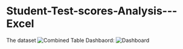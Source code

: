 # Student-Test-scores-Analysis---Excel
The dataset
![Combined Table](https://github.com/HajiraHaja/Student-Test-scores-Analysis---Excel/assets/166501265/fc3cc3e4-6416-433b-9217-2c8725a93596)
Dashbaord:
![Dashboard](https://github.com/HajiraHaja/Student-Test-scores-Analysis---Excel/assets/166501265/5a8f5745-7fce-416f-abe4-b8f417395799)
